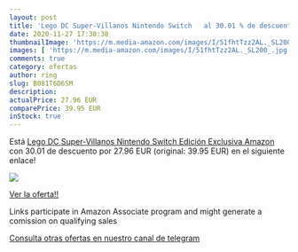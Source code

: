 ```yaml
---
layout: post
title: 'Lego DC Super-Villanos Nintendo Switch   al 30.01 % de descuento'
date: 2020-11-27 17:30:38
thumbnailImage: 'https://m.media-amazon.com/images/I/51fhtTzz2AL._SL200_.jpg'
images: [ 'https://m.media-amazon.com/images/I/51fhtTzz2AL._SL200_.jpg' ]
comments: true
category: ofertas
author: ring
slug: B081T6D6SM
description:
actualPrice: 27.96 EUR
comparePrice: 39.95 EUR
inStock: true
---
```


Está [Lego DC Super-Villanos Nintendo Switch  Edición Exclusiva Amazon](https://www.amazon.es/dp/B081T6D6SM/?tag=redken-21) con 30.01 de descuento por 27.96 EUR (original: 39.95 EUR) en el siguiente enlace!

[![](https://m.media-amazon.com/images/I/51fhtTzz2AL._SL200_.jpg)](https://www.amazon.es/dp/B081T6D6SM/?tag=redken-21)

[Ver la oferta!!](https://www.amazon.es/dp/B081T6D6SM/?tag=redken-21)

Links participate in Amazon Associate program and might generate a comission on qualifying sales

[Consulta otras ofertas en nuestro canal de telegram](https://t.me/s/ofertas25)
